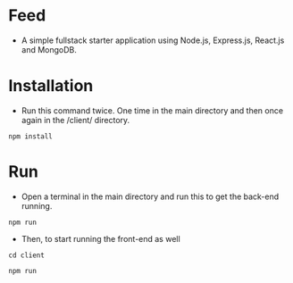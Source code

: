 # Feed
- A simple fullstack starter application using Node.js, Express.js, React.js and MongoDB.

# Installation
- Run this command twice. One time in the main directory and then once again in the /client/ directory.

```
npm install
```

# Run
- Open a terminal in the main directory and run this to get the back-end running.

```
npm run
```

- Then, to start running the front-end as well

```
cd client

npm run
```
